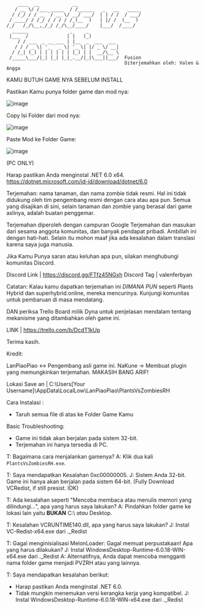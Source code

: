 ```
    ____  __            __                       
   / __ \/ /___ _____  / /______   _   __   _____
  / /_/ / / __ `/ __ \/ __/ ___/  | | / /  / ___/
 / ____/ / /_/ / / / / /_(__  )   | |/ /  (__  ) 
/_/   /_/\__,_/_/ /_/\__/____/    |___/  /____/                                                   
  ______               _     _           
 |___  /              | |   (_)          
    / / ___  _ __ ___ | |__  _  ___  ___ 
   / / / _ \| '_ ` _ \| '_ \| |/ _ \/ __|
  / /_| (_) | | | | | | |_) | |  __/\__ \
 /_____\___/|_| |_| |_|_.__/|_|\___||___/  Fusion
                                           Diterjemahkan oleh: Valen & Angga
```
KAMU BUTUH GAME NYA SEBELUM INSTALL

Pastikan Kamu punya folder game dan mod nya:

![image](https://media.discordapp.net/attachments/1031504257742012469/1297085558136504401/image.png?ex=6714a48f&is=6713530f&hm=4ab7e624cdccf1073c6f91bcca90eb333c8d30613ff06de2ba94e210debcc086&=&format=webp&quality=lossless&width=263&height=497)

Copy Isi Folder dari mod nya:

![image](https://github.com/user-attachments/assets/3c33996a-8300-47db-8fec-14799ffbc18e)

Paste Mod ke Folder Game:

![image](https://github.com/user-attachments/assets/5b3af434-1063-4bba-aa47-7e6dfa724df1)

(PC ONLY)

Harap pastikan Anda menginstal .NET 6.0 x64.
https://dotnet.microsoft.com/id-id/download/dotnet/6.0

Terjemahan: nama tanaman, dan nama zombie tidak resmi. Hal ini tidak didukung oleh tim pengembang resmi dengan cara atau apa pun. Semua yang disajikan di sini, selain tanaman dan zombie yang berasal dari game aslinya, adalah buatan penggemar.

Terjemahan diperoleh dengan campuran Google Terjemahan dan masukan dari sesama anggota komunitas, dan banyak pendapat pribadi. Ambillah ini dengan hati-hati. Selain itu mohon maaf jika ada kesalahan dalam translasi karena saya juga manusia.

Jika Kamu Punya saran atau keluhan apa pun, silakan menghubungi komunitas Discord.

Discord Link | https://discord.gg/FTfz45NGxh
Discord Tag  | valenferbyan

Catatan: Kalau kamu dapatkan terjemahan ini *DIMANA PUN* seperti Plants Hybrid dan superhybrid.online, mereka mencurinya. Kunjungi komunitas untuk pembaruan di masa mendatang.

DAN periksa Trello Board milik Dyna untuk penjelasan mendalam tentang mekanisme yang ditambahkan oleh game ini.

LINK | https://trello.com/b/DcdT1kUp

Terima kasih.

Kredit: 

LanPiaoPiao ↔︎ Pengembang asli game ini.
NaKune → Membuat plugin yang memungkinkan terjemahan. MAKASIH BANG ARIF!

Lokasi Save an | C:\Users\[Your Username]\AppData\LocalLow\LanPiaoPiao\PlantsVsZombiesRH

Cara Instalasi :

- Taruh semua file di atas ke Folder Game Kamu

Basic Troubleshooting:

- Game ini tidak akan berjalan pada sistem 32-bit.
- Terjemahan ini hanya tersedia di PC.

T: Bagaimana cara menjalankan gamenya?
A: Klik dua kali `PlantsVsZombiesRH.exe`.

T: Saya mendapatkan Kesalahan 0xc00000005.
J: Sistem Anda 32-bit. Game ini hanya akan berjalan pada sistem 64-bit. (Fully Download VCRedist, if still presist. IDK)

T: Ada kesalahan seperti "Mencoba membaca atau menulis memori yang dilindungi...", apa yang harus saya lakukan?
A: Pindahkan folder game ke lokasi lain yaitu **BUKAN** C:\ *atau* Desktop.

T: Kesalahan VCRUNTIME140.dll, apa yang harus saya lakukan?
J: Instal VC-Redist-x64.exe dari .\_Redist

T: Gagal menginisialisasi MelonLoader: Gagal memuat perpustakaan! Apa yang harus dilakukan?
J: Instal WindowsDesktop-Runtime-6.0.18-WIN-x64.exe dari .\_Redist
A: Alternatifnya, Anda dapat mencoba mengganti nama folder game menjadi PVZRH atau yang lainnya.

T: Saya mendapatkan kesalahan berikut:
 * Harap pastikan Anda menginstal .NET 6.0.
 * Tidak mungkin menemukan versi kerangka kerja yang kompatibel.
J: Instal WindowsDesktop-Runtime-6.0.18-WIN-x64.exe dari .\_Redist

